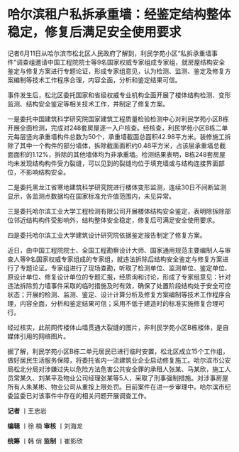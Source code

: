 

# 哈尔滨租户私拆承重墙：经鉴定结构整体稳定，修复后满足安全使用要求

记者6月11日从哈尔滨市松北区人民政府了解到，利民学苑小区“私拆承重墙事件”调查组邀请中国工程院院士等9名国家权威专家组成专家组，就房屋结构安全鉴定与修复方案进行专题论证，形成专家组意见，认为检测、监测、鉴定及修复方案编制等技术工作程序合理，内容全面，分析和鉴定结果可信。

事件发生后，松北区委托国家和省级权威专业机构全面开展了楼体结构检测、变形监测、结构安全鉴定等相关技术工作，并制定了修复方案。

一是委托中国建筑科学研究院国家建筑工程质量检验检测中心对利民学苑小区B栋开展全面检测，完成对248套房屋逐一入户核查。经核查，利民学苑小区B栋二单元每层竖向承重墙构件总数为50个，承重墙截面总面积42.98平方米。装修施工拆除了其中一个构件的部分墙体，拆除截面面积约0.48平方米，占该层承重墙总截面面积的1.12%，拆除的其他墙体均为非承重墙。检测结果表明，B栋248套房屋均未发现结构构件受力裂缝，可以见到的裂缝均位于填充墙或与结构连接界面部位，不影响结构安全。

二是委托黑龙江省寒地建筑科学研究院进行楼体变形监测，连续30日不间断监测显示，各监测点数据均在国家标准允许值范围内，未见异常。

三是委托哈尔滨工业大学工程检测有限公司开展楼体结构安全鉴定，表明除拆除部位邻近结构构件受影响外，结构整体安全稳定，修复后可满足安全使用要求。

四是委托哈尔滨工业大学建筑设计研究院依据鉴定报告制定了修复方案。

近日，由中国工程院院士、全国工程勘察设计大师、国家通用规范主要编制人与审查人等9名国家权威专家组成的专家组，就违法拆除后结构安全鉴定与修复方案进行了专题论证。专家组进行了现场查勘，听取了检测单位、监测单位、鉴定单位、原设计单位、修复设计单位的专题汇报，经质询和讨论，形成了专家组意见：针对违法拆除剪力墙事件采取的临时措施及时有效，确保了处置阶段结构处于安全可控状态；开展的检测、监测、鉴定、设计计算分析及修复方案编制等技术工作程序合理，内容全面，分析和鉴定结果可信；采用不低于建造时的标准实施修复合理可行。

经过核实，此前网传楼体山墙贯通大裂缝的图片，非利民学苑小区B栋楼体，是自媒体引用的网络图片。

据了解，利民学苑小区B栋二单元居民已进行临时安置，松北区成立15个工作组，做好居民生活服务保障，将委托省内一流建筑业企业启动修复施工。哈尔滨市公安局松北分局对涉嫌过失以危险方法危害公共安全罪的承租人张某、马某欣，施工人员常某久、刘某平及物业公司经理张某等5人，采取了刑事强制措施。对涉事房屋所有人朱某彬、物业公司从重按上限处罚。目前案件在进一步审理中。哈尔滨市纪委监委已对该事件中存在的相关问题开展调查工作。

**记者** 丨王忠岩

**编辑** 丨徐 楠 **审核** 丨刘海龙

**统筹** 丨韩 俏 **监制** 丨崔影欣

